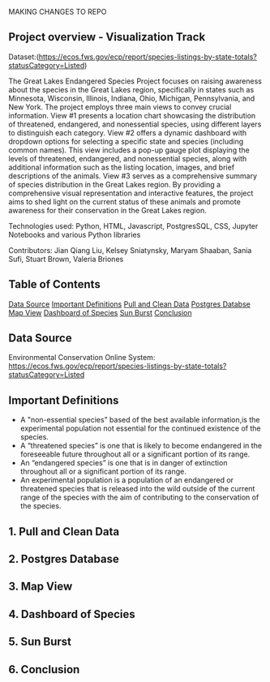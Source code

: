 MAKING CHANGES TO REPO

## Project overview - Visualization Track 
Dataset:(https://ecos.fws.gov/ecp/report/species-listings-by-state-totals?statusCategory=Listed)

The Great Lakes Endangered Species Project focuses on raising awareness about the species in the Great Lakes region, specifically in states such as Minnesota, Wisconsin, Illinois, Indiana, Ohio, Michigan, Pennsylvania, and New York. The project employs three main views to convey crucial information. View #1 presents a location chart showcasing the distribution of threatened, endangered, and nonessential species, using different layers to distinguish each category. View #2 offers a dynamic dashboard with dropdown options for selecting a specific state and species (including common names). This view includes a pop-up gauge plot displaying the levels of threatened, endangered, and nonessential species, along with additional information such as the listing location, images, and brief descriptions of the animals. View #3 serves as a comprehensive summary of species distribution in the Great Lakes region. By providing a comprehensive visual representation and interactive features, the project aims to shed light on the current status of these animals and promote awareness for their conservation in the Great Lakes region.

Technologies used: Python, HTML, Javascript, PostgresSQL, CSS, Jupyter Notebooks and various Python libraries 

Contributors: Jian Qiang Liu, Kelsey Sniatynsky, Maryam Shaaban, Sania Sufi, Stuart Brown, Valeria Briones

## Table of Contents
[Data Source]()
[Important Definitions](https://github.com/StuartMBrown/proj3-repo#important-definitions)
[Pull and Clean Data]()
[Postgres Databse]()
[Map View](https://github.com/StuartMBrown/proj3-repo#map-view)
[Dashboard of Species](https://github.com/StuartMBrown/proj3-repo#dashboard-of-species)
[Sun Burst](https://github.com/StuartMBrown/proj3-repo#sun-burst)
[Conclusion]()

## Data Source 

Environmental Conservation Online System: https://ecos.fws.gov/ecp/report/species-listings-by-state-totals?statusCategory=Listed

## Important Definitions 
* A "non-essential species" based of the best available information,is the experimental population not essential for the continued existence of the species.
* A “threatened species” is one that is likely to become endangered in the foreseeable future throughout all or a significant portion of its range.
* An “endangered species” is one that is in danger of extinction throughout all or a significant portion of its range.
* An experimental population is a population of an endangered or threatened species that is released into the wild outside of the current range of the species with the aim of contributing to the conservation of the species.

## 1. Pull and Clean Data 

## 2. Postgres Database

## 3. Map View 

## 4. Dashboard of Species

## 5. Sun Burst

## 6. Conclusion 





